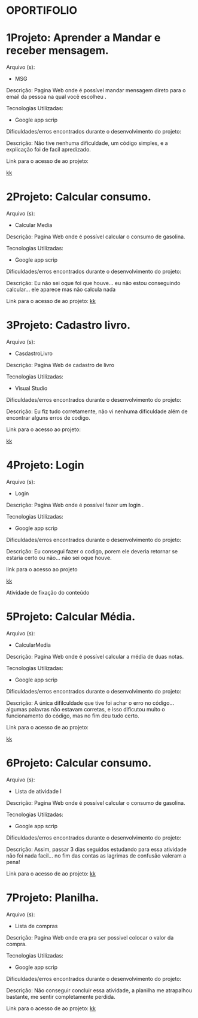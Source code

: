 # OPORTIFOLIO

<h1> 1Projeto: Aprender a Mandar e receber mensagem. </h1>

Arquivo (s):
<ul>
  <li> MSG </li>
</ul>

Descrição: Pagina Web onde é possível mandar mensagem direto para o email da pessoa na qual você escolheu .

Tecnologias Utilizadas:

<ul>
  <li>Google app scrip</li>
</ul>

Dificuldades/erros encontrados durante o desenvolvimento do projeto:

Descrição: Não tive nenhuma dificuldade, um código simples, e a explicação foi de facil apredizado.

Link para o acesso de ao projeto:

<a href= "https://script.google.com/macros/s/AKfycbwBLub03UcLDZtq1800pHBUOOdyVrjBbDJVNpBPEhYwKozBlWPm4KoNOPpgEsGq8G8D5g/exec">kk </a>


<h1> 2Projeto: Calcular consumo. </h1>

Arquivo (s):
<ul>
  <li> Calcular Media </li>
</ul>

Descrição: Pagina Web onde é possível calcular o consumo de gasolina.

Tecnologias Utilizadas:

<ul>
  <li>Google app scrip</li>
</ul>

Dificuldades/erros encontrados durante o desenvolvimento do projeto:

Descrição: Eu não sei oque foi que houve... eu não estou conseguindo calcular... ele aparece mas não calcula nada

Link para o acesso de ao projeto:
<a href= "https://script.google.com/macros/s/AKfycby69fkDvIwv7IXosP8Td1HwrOpEhNFX8QuAiPCACHai7gVw9O8G7mKLe-TWG59IIT7vuQ/exec">kk </a>

<h1> 3Projeto: Cadastro livro. </h1>

Arquivo (s):
<ul>
  <li> CasdastroLivro </li>
</ul>

Descrição: Pagina Web de cadastro de livro

Tecnologias Utilizadas:

<ul>
  <li> Visual Studio</li>
</ul>

Dificuldades/erros encontrados durante o desenvolvimento do projeto:

Descrição: Eu fiz tudo corretamente, não vi nenhuma dificuldade além de encontrar alguns erros de codigo.

Link para o acesso ao projeto:

<a href= "https://script.google.com/macros/s/AKfycbyNXMBHlEfMl0gCPV6039_806qOtEBuGhRlbTpiBWgRVjAVktmUf2pIKwhvzke7vHFk/exec" > kk </a>


<h1> 4Projeto: Login </h1>

Arquivo (s):
<ul>
  <li> Login </li>
</ul>

Descrição: Pagina Web onde é possível fazer um login . 

Tecnologias Utilizadas:

<ul>
  <li>Google app scrip</li>
</ul>

Dificuldades/erros encontrados durante o desenvolvimento do projeto:

Descrição: Eu consegui fazer o codigo, porem ele deveria retornar se estaria certo ou não... não sei oque houve.

link para o acesso ao projeto

<a href= "https://script.google.com/macros/s/AKfycbwxBVj6zsECAOiT9j1YZP67-ixFuTaoxX3l5_evMfiULxzL2n5ZZpRBWyZCZwi0tCgQ3w/exec" > kk </a>

Atividade de fixação do conteúdo
<h1> 5Projeto: Calcular Média. </h1>

Arquivo (s):
<ul>
  <li> CalcularMedia </li>
</ul>

Descrição: Pagina Web onde é possível calcular a média de duas notas.

Tecnologias Utilizadas:

<ul>
  <li>Google app scrip</li>
</ul>

Dificuldades/erros encontrados durante o desenvolvimento do projeto:

Descrição: A única difilculdade que tive foi achar o erro no código... algumas palavras não estavam corretas, e isso dificutou muito o funcionamento do código, mas no fim deu tudo certo.

Link para o acesso de ao projeto:

<a href= "https://script.google.com/macros/s/AKfycbyzrDoA6jkejKt24iSHv7QB11fNjsk7eRo_zDRLLXXAJTWbhFPt97izahLA3wfrIh4yWg/exec">kk </a>

<h1> 6Projeto: Calcular consumo. </h1>

Arquivo (s):
<ul>
  <li> Lista de atividade I </li>
</ul>

Descrição: Pagina Web onde é possível calcular o consumo de gasolina.

Tecnologias Utilizadas:

<ul>
  <li>Google app scrip</li>
</ul>

Dificuldades/erros encontrados durante o desenvolvimento do projeto:

Descrição: Assim, passar 3 dias seguidos estudando para essa atividade não foi nada facil... no fim das contas as lagrimas de confusão valeram a pena!

Link para o acesso de ao projeto:
<a href= "https://script.google.com/macros/s/AKfycbx8eamAE8EOHM45bO_HnOQ4H6oKchUW-HN6B8-VGlcT_cYGkG07pwcskZj-eHRCOg5E/exec"> kk </a>

<h1> 7Projeto: Planilha. </h1>

Arquivo (s):
<ul>
  <li> Lista de compras </li>
</ul>

Descrição: Pagina Web onde era pra ser possivel colocar o valor da compra.

Tecnologias Utilizadas:

<ul>
  <li>Google app scrip</li>
</ul>

Dificuldades/erros encontrados durante o desenvolvimento do projeto:

Descrição: Não conseguir concluir essa atividade, a planilha me atrapalhou bastante, me sentir completamente perdida.

Link para o acesso de ao projeto:
<a href= "https://script.google.com/macros/s/AKfycbw7AJOFWpVsf2gab1gfyQDggw3DdAFLNV689I2WgpxL-f7fpVhk6FnAgFYXsc6vKJcRLw/exec"> kk </a>





